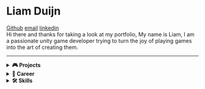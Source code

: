 # Liam Duijn  
 [Github](https://github.com/LiamDCreator) [email](liamduijn@gmail.com) [linkedin](https://www.linkedin.com/in/liam-duijn-a03692296/)   
Hi there and thanks for taking a look at my portfolio, My name is Liam, I am a passionate unity game developer trying to turn the joy of playing games into the art of creating them.

---

<details>
  <summary><strong>🎮 Projects</strong></summary>

   **A Cookie's Quest** – A Cookie's Quest is an endless 2D arcade game developed in Unity and published on the Play Store. I designed and built this game as a way to complete a fully realized small-scale project, allowing me to become familiar with every stage of the game development process — from concept to release. I knew I would inevitably work on larger games in the future, so this project was a valuable way to prepare for that growth. Publishing the game on the Play Store was not only a way to share my creation with others, but also a meaningful test to see if my work met the standards required for public release, while gaining insight into the publishing side of game development.
     <a href="https://play.google.com/store/apps/details?id=com.liamDCreator" target="_blank">  
  <img src="https://play.google.com/intl/en_us/badges/static/images/badges/en_badge_web_generic.png" alt="Get it on Google Play" width="200">  
</a>        
    *Technologies:* Unity, C#, Git, milanote, aseprite, ableton 12  
    *Solo project — built from concept to release. Only used assets for background and sound effects. Everything else is 100% made by me*
    
 

   **A slippery slime** 
</details>

<details>
  <summary><strong>💼 Career</strong></summary>
## Hogeschool van Amsterdam 2022-2024    
## De Haagse hogeschool 2024-2025

</details>

<details>
  <summary><strong>🛠 Skills</strong></summary>

  - Unity (2D)
  - C#
  - Git & GitHub (branching, team workflow)
  - Pixel Art
  - Game Design
  - Sound design
  - Visual studio code
  - UI/UX
  - publishing
  - closed testing
    

</details>
